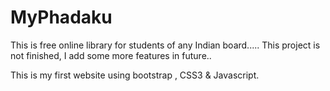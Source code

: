 # MyPhadaku
This is free online library for students of any Indian board..... This project is not finished, I add some more features in future..

This is my first website using bootstrap , CSS3 & Javascript.
